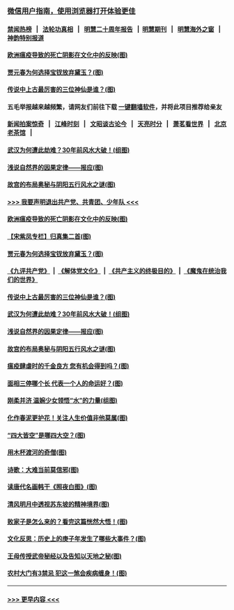 ### [微信用户指南，使用浏览器打开体验更佳](https://github.com/gfw-breaker/banned-news1/blob/master/indexes/wechat-guide.md?t=0)
#### [禁闻热榜](热点新闻.md?t=0)  &nbsp;&nbsp;|&nbsp;&nbsp; [法轮功真相](https://github.com/gfw-breaker/truth/blob/master/README.md?t=0) &nbsp;&nbsp;|&nbsp;&nbsp; [明慧二十周年报告](https://github.com/gfw-breaker/mh-reports/blob/master/README.md?t=0) &nbsp;&nbsp;|&nbsp;&nbsp;[明慧期刊](https://github.com/gfw-breaker/mh-qikan) &nbsp;&nbsp;|&nbsp;&nbsp; [明慧海外之窗](https://github.com/gfw-breaker/mh-news/blob/master/README.md?t=0) &nbsp;&nbsp;|&nbsp;&nbsp; [神韵特别报道](https://github.com/gfw-breaker/mh-news/blob/master/shenyun.md?t=0)
#### [欧洲瘟疫导致的死亡阴影在文化中的反映(图)](../pages/p7/921313.md?t=02030902) 
#### [贾元春为何选择宝钗放弃黛玉？(图)](../pages/p7/921330.md?t=02030902) 
#### [传说中上古最厉害的三位神仙是谁？(图)](../pages/p7/921337.md?t=02030902) 
#### 五毛举报越来越频繁，请网友们前往下载 [一键翻墙软件](https://github.com/gfw-breaker/ssr-accounts)，并将此项目推荐给亲友
#### [新闻拍案惊奇](https://github.com/gfw-breaker/banned-news1/blob/master/pages/link4.md) &nbsp;&nbsp;|&nbsp;&nbsp; [江峰时刻](https://github.com/gfw-breaker/banned-news1/blob/master/pages/link4.md) &nbsp;&nbsp;|&nbsp;&nbsp; [文昭谈古论今](https://github.com/gfw-breaker/banned-news1/blob/master/pages/link4.md) &nbsp;&nbsp;|&nbsp;&nbsp; [天亮时分](https://github.com/gfw-breaker/banned-news1/blob/master/pages/link4.md) &nbsp;&nbsp;|&nbsp;&nbsp; [萧茗看世界](https://github.com/gfw-breaker/banned-news1/blob/master/pages/link4.md) &nbsp;&nbsp;|&nbsp;&nbsp; [北京老茶馆](https://github.com/gfw-breaker/banned-news1/blob/master/pages/link4.md) &nbsp;&nbsp;|&nbsp;&nbsp; 
#### [武汉为何遭此劫难？30年前风水大破！(组图)](../pages/p7/921355.md?t=02030902) 
#### [浅说自然界的因果定律——报应(图)](../pages/p7/921325.md?t=02030902) 
#### [故宫的布局奥秘与阴阳五行风水之谜(图)](../pages/p7/921340.md?t=02030902) 
#### [>>> 我要声明退出共产党、共青团、少年队 <<<](https://github.com/begood0513/goodnews/blob/master/quit/letter.md) 
#### [欧洲瘟疫导致的死亡阴影在文化中的反映(图)](../pages/p7/921313.md?t=02030902) 
#### [【宋紫凤专栏】归真集二首(图)](../pages/p7/921582.md?t=02030902) 
#### [贾元春为何选择宝钗放弃黛玉？(图)](../pages/p7/921330.md?t=02030902) 
#### [《九评共产党》](https://github.com/begood0513/9ping.md/blob/master/README.md) &nbsp;|&nbsp; [《解体党文化》](../../../../jtdwh.md/blob/master/README.md)  &nbsp;|&nbsp; [《共产主义的终极目的》](../../../../gczydzjmd.md/blob/master/README.md) &nbsp;|&nbsp; [《魔鬼在统治我们的世界》](../../../../mgztzwmdsj.md/blob/master/README.md) 
#### [传说中上古最厉害的三位神仙是谁？(图)](../pages/p7/921337.md?t=02030902) 
#### [武汉为何遭此劫难？30年前风水大破！(组图)](../pages/p7/921355.md?t=02030902) 
#### [浅说自然界的因果定律——报应(图)](../pages/p7/921325.md?t=02030902) 
#### [故宫的布局奥秘与阴阳五行风水之谜(图)](../pages/p7/921340.md?t=02030902) 
#### [瘟疫肆虐时的千金良方 您有机会得到吗？(图)](../pages/p7/921293.md?t=02030902) 
#### [面相三停哪个长 代表一个人的命运好？(图)](../pages/p7/892043.md?t=02030902) 
#### [刚柔并济 温婉少女领悟“水”的力量(组图)](../pages/p7/921088.md?t=02030902) 
#### [化作春泥更护花！关注人生价值非他莫属(图)](../pages/p7/893296.md?t=02030902) 
#### [“四大皆空”是哪四大空？(图)](../pages/p7/920924.md?t=02030902) 
#### [用木杯渡河的奇僧(图)](../pages/p7/920976.md?t=02030902) 
#### [诗歌：大难当前莫信邪(图)](../pages/p7/920917.md?t=02030902) 
#### [读唐代名画韩干《照夜白图》(图)](../pages/p7/921424.md?t=02030902) 
#### [清风明月中透视苏东坡的精神境界(图)](../pages/p7/920734.md?t=02030902) 
#### [败家子是怎么来的？看完这篇恍然大悟！(图)](../pages/p7/920412.md?t=02030902) 
#### [文化反思：历史上的庚子年发生了哪些大事件？(图)](../pages/p7/920919.md?t=02030902) 
#### [王母传授武帝秘经以及告知以天地之秘(图)](../pages/p7/920710.md?t=02030902) 
#### [农村大门有3禁忌 犯这一煞会疾病缠身！(图)](../pages/p7/888866.md?t=02030902) 

----
#### [ >>> 更早内容 <<< ](../indexes/p7-earlier.md)
